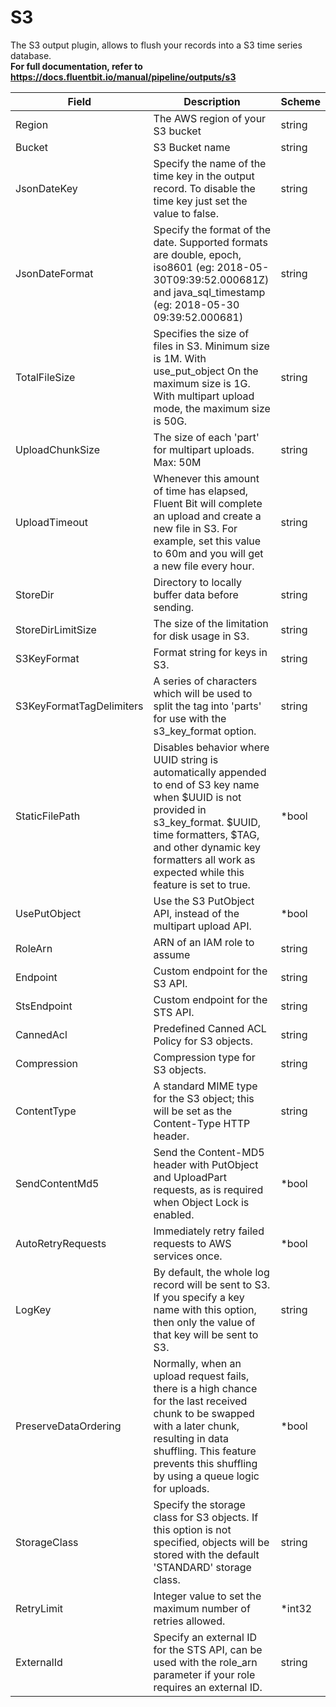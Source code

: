 # S3

The S3 output plugin, allows to flush your records into a S3 time series database. <br /> **For full documentation, refer to https://docs.fluentbit.io/manual/pipeline/outputs/s3**


| Field | Description | Scheme |
| ----- | ----------- | ------ |
| Region | The AWS region of your S3 bucket | string |
| Bucket | S3 Bucket name | string |
| JsonDateKey | Specify the name of the time key in the output record. To disable the time key just set the value to false. | string |
| JsonDateFormat | Specify the format of the date. Supported formats are double, epoch, iso8601 (eg: 2018-05-30T09:39:52.000681Z) and java_sql_timestamp (eg: 2018-05-30 09:39:52.000681) | string |
| TotalFileSize | Specifies the size of files in S3. Minimum size is 1M. With use_put_object On the maximum size is 1G. With multipart upload mode, the maximum size is 50G. | string |
| UploadChunkSize | The size of each 'part' for multipart uploads. Max: 50M | string |
| UploadTimeout | Whenever this amount of time has elapsed, Fluent Bit will complete an upload and create a new file in S3. For example, set this value to 60m and you will get a new file every hour. | string |
| StoreDir | Directory to locally buffer data before sending. | string |
| StoreDirLimitSize | The size of the limitation for disk usage in S3. | string |
| S3KeyFormat | Format string for keys in S3. | string |
| S3KeyFormatTagDelimiters | A series of characters which will be used to split the tag into 'parts' for use with the s3_key_format option. | string |
| StaticFilePath | Disables behavior where UUID string is automatically appended to end of S3 key name when $UUID is not provided in s3_key_format. $UUID, time formatters, $TAG, and other dynamic key formatters all work as expected while this feature is set to true. | *bool |
| UsePutObject | Use the S3 PutObject API, instead of the multipart upload API. | *bool |
| RoleArn | ARN of an IAM role to assume | string |
| Endpoint | Custom endpoint for the S3 API. | string |
| StsEndpoint | Custom endpoint for the STS API. | string |
| CannedAcl | Predefined Canned ACL Policy for S3 objects. | string |
| Compression | Compression type for S3 objects. | string |
| ContentType | A standard MIME type for the S3 object; this will be set as the Content-Type HTTP header. | string |
| SendContentMd5 | Send the Content-MD5 header with PutObject and UploadPart requests, as is required when Object Lock is enabled. | *bool |
| AutoRetryRequests | Immediately retry failed requests to AWS services once. | *bool |
| LogKey | By default, the whole log record will be sent to S3. If you specify a key name with this option, then only the value of that key will be sent to S3. | string |
| PreserveDataOrdering | Normally, when an upload request fails, there is a high chance for the last received chunk to be swapped with a later chunk, resulting in data shuffling. This feature prevents this shuffling by using a queue logic for uploads. | *bool |
| StorageClass | Specify the storage class for S3 objects. If this option is not specified, objects will be stored with the default 'STANDARD' storage class. | string |
| RetryLimit | Integer value to set the maximum number of retries allowed. | *int32 |
| ExternalId | Specify an external ID for the STS API, can be used with the role_arn parameter if your role requires an external ID. | string |
